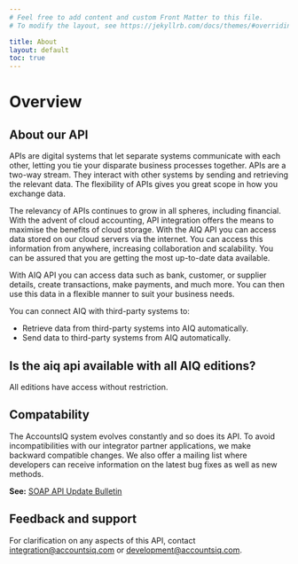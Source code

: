 ```yaml
---
# Feel free to add content and custom Front Matter to this file.
# To modify the layout, see https://jekyllrb.com/docs/themes/#overriding-theme-defaults

title: About
layout: default
toc: true
---
```


# Overview

## About our API
APIs are digital systems that let separate systems communicate with each other, letting you tie your disparate business processes together. APIs are a two-way stream. They interact with other systems by sending and retrieving the relevant data. The flexibility of APIs gives you great scope in how you exchange data.

The relevancy of APIs continues to grow in all spheres, including financial. With the advent of cloud accounting, API integration offers the means to maximise the benefits of cloud storage.  With the AIQ API you can access data stored on our cloud servers via the internet. You can access this information from anywhere, increasing collaboration and scalability. You can be assured that you are getting the most up-to-date data available.

With AIQ API you can access data such as bank, customer, or supplier details, create transactions, make payments, and much more. You can then use this data in a flexible manner to suit your business needs. 

You can connect AIQ with third-party systems to:
- Retrieve data from third-party systems into AIQ automatically.
- Send data to third-party systems from AIQ automatically.

## Is the aiq api available with all AIQ editions?
All editions have access without restriction.

## Compatability 
The AccountsIQ system evolves constantly and so does its API. To avoid incompatibilities with our integrator partner applications, we make backward compatible changes. We also offer a mailing list where developers can receive information on the latest bug fixes as well as new methods.

**See:** [SOAP API Update Bulletin](https://github.com/accountsIQ/API-Wiki/wiki/AccountsIQ-SOAP-API-Update-Bulletins)

## Feedback and support
For clarification on any aspects of this API, contact [integration@accountsiq.com](mailto:integration@accountsiq.com) or [development@accountsiq.com](mailto:development@accountsiq.com).




